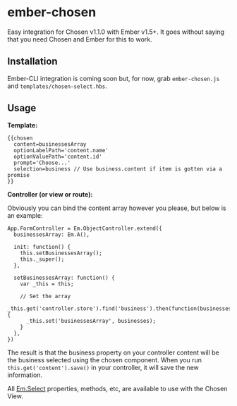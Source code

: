 ember-chosen
============

Easy integration for Chosen v1.1.0 with Ember v1.5+. It goes without saying that you need Chosen and Ember for this to work.

Installation
------

Ember-CLI integration is coming soon but, for now, grab `ember-chosen.js` and `templates/chosen-select.hbs`.

Usage
------

**Template:**

```
{{chosen
  content=businessesArray
  optionLabelPath='content.name'
  optionValuePath='content.id'
  prompt='Choose...'
  selection=business // Use business.content if item is gotten via a promise
}}
```

**Controller (or view or route):**

Obviously you can bind the content array however you please, but below is an example:

```
App.FormController = Em.ObjectController.extend({
  businessesArray: Em.A(),
  
  init: function() {
    this.setBusinessesArray();
    this._super();
  },
  
  setBusinessesArray: function() {
    var _this = this;
    
    // Set the array
    _this.get('controller.store').find('business').then(function(businesses) {
      _this.set('businessesArray', businesses);
    }
  },
})
```

The result is that the business property on your controller content will be the business selected using the chosen component. When you run `this.get('content').save()` in your controller, it will save the new information.

All [Em.Select](http://emberjs.com/api/classes/Ember.Select) properties, methods, etc, are available to use with the Chosen View.
